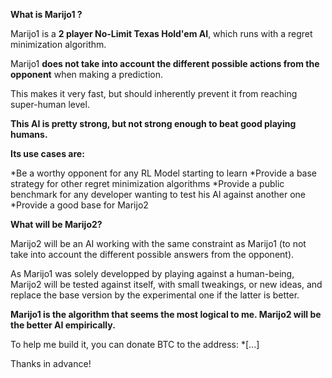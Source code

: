 **What is Marijo1 ?**

Marijo1 is a **2 player No-Limit Texas Hold'em AI**, which runs with a regret minimization algorithm.

Marijo1 **does not take into account the different possible actions from the opponent** when making a prediction.

This makes it very fast, but should inherently prevent it from reaching super-human level.

**This AI is pretty strong, but not strong enough to beat good playing humans.**

**Its use cases are:**

*Be a worthy opponent for any RL Model starting to learn *Provide a base strategy for other regret minimization algorithms *Provide a public benchmark for any developer wanting to test his AI against another one *Provide a good base for Marijo2

**What will be Marijo2?**

Marijo2 will be an AI working with the same constraint as Marijo1 (to not take into account the different possible answers from the opponent).

As Marijo1 was solely developped by playing against a human-being, Marijo2 will be tested against itself, with small tweakings, or new ideas, and replace the base version by the experimental one if the latter is better.

**Marijo1 is the algorithm that seems the most logical to me. Marijo2 will be the better AI empirically.**

To help me build it, you can donate BTC to the address: *[...]

Thanks in advance!

